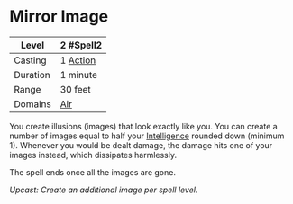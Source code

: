 # Mirror Image

| Level    | 2 #Spell2                                           |
| -------- | --------------------------------------------------- |
| Casting  | 1 [Action](../../../../Game%20Procedures/Action.md) |
| Duration | 1 minute                                            |
| Range    | 30 feet                                             |
| Domains  | [Air](../../../Spell%20Domains/Air.md)              |

You create illusions (images) that look exactly like you. You can create a number of images equal to half your [Intelligence](../../../../Player%20Characters/Chosen%20Statistics/Intelligence.md) rounded down (minimum 1). Whenever you would be dealt damage, the damage hits one of your images instead, which dissipates harmlessly. 

The spell ends once all the images are gone.

*Upcast: Create an additional image per spell level.*